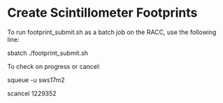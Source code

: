 # Create Scintillometer Footprints

To run footprint_submit.sh as a batch job on the RACC, use the following line:


sbatch ./footprint_submit.sh

To check on progress or cancel:

squeue -u sws17m2

scancel 1229352
